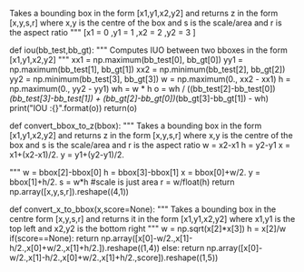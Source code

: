   Takes a bounding box in the form [x1,y1,x2,y2] and returns z in the form
    [x,y,s,r] where x,y is the centre of the box and s is the scale/area and r is
    the aspect ratio
  """
[x1 = 0
,y1 = 1
,x2 = 2
,y2 = 3
] 





def iou(bb_test,bb_gt):
  """
  Computes IUO between two bboxes in the form [x1,y1,x2,y2]
  """
  xx1 = np.maximum(bb_test[0], bb_gt[0])
  yy1 = np.maximum(bb_test[1], bb_gt[1])
  xx2 = np.minimum(bb_test[2], bb_gt[2])
  yy2 = np.minimum(bb_test[3], bb_gt[3])
  w = np.maximum(0., xx2 - xx1)
  h = np.maximum(0., yy2 - yy1)
  wh = w * h
  o = wh / ((bb_test[2]-bb_test[0])*(bb_test[3]-bb_test[1])
    + (bb_gt[2]-bb_gt[0])*(bb_gt[3]-bb_gt[1]) - wh)
  print("IOU :{}".format(o))
  return(o)

def convert_bbox_to_z(bbox):
  """
  Takes a bounding box in the form [x1,y1,x2,y2] and returns z in the form
    [x,y,s,r] where x,y is the centre of the box and s is the scale/area and r is
    the aspect ratio
    w = x2-x1
  h = y2-y1
  x = x1+(x2-x1)/2.
  y = y1+(y2-y1)/2.

  """
  w = bbox[2]-bbox[0]
  h = bbox[3]-bbox[1]
  x = bbox[0]+w/2.
  y = bbox[1]+h/2.
  s = w*h    #scale is just area
  r = w/float(h)
  return np.array([x,y,s,r]).reshape((4,1))

def convert_x_to_bbox(x,score=None):
  """
  Takes a bounding box in the centre form [x,y,s,r] and returns it in the form
    [x1,y1,x2,y2] where x1,y1 is the top left and x2,y2 is the bottom right
  """
  w = np.sqrt(x[2]*x[3])
  h = x[2]/w
  if(score==None):
    return np.array([x[0]-w/2.,x[1]-h/2.,x[0]+w/2.,x[1]+h/2.]).reshape((1,4))
  else:
    return np.array([x[0]-w/2.,x[1]-h/2.,x[0]+w/2.,x[1]+h/2.,score]).reshape((1,5))
